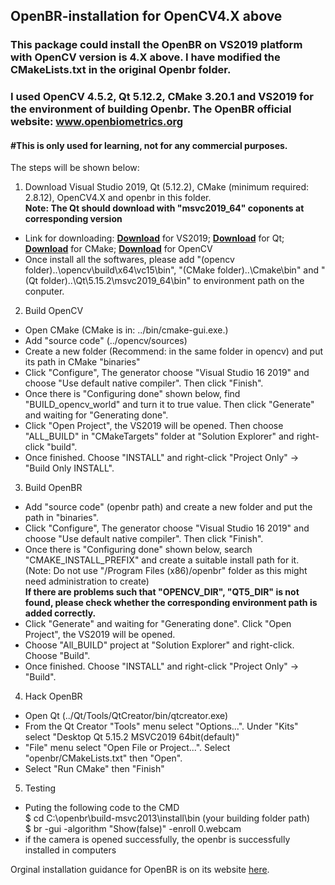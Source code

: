 ## OpenBR-installation for OpenCV4.X above
### This package could install the OpenBR on VS2019 platform with OpenCV version is 4.X above. I have modified the CMakeLists.txt in the original Openbr folder.
### I used OpenCV 4.5.2, Qt 5.12.2, CMake 3.20.1 and VS2019 for the environment of building Openbr. The OpenBR official website: www.openbiometrics.org
#### #This is only used for learning, not for any commercial purposes.
The steps will be shown below:
1. Download Visual Studio 2019, Qt (5.12.2), CMake (minimum required: 2.8.12), OpenCV4.X and openbr in this folder.  
  **Note: The Qt should download with "msvc2019_64" coponents at corresponding version**  
  * Link for downloading: **[Download](https://visualstudio.microsoft.com/zh-hans/vs/)** for VS2019; **[Download](https://www.qt.io/download)** for Qt; **[Download](https://cmake.org/download/)** for CMake; **[Download](https://opencv.org/releases/)** for OpenCV  
  * Once install all the softwares, please add "(opencv folder)..\opencv\build\x64\vc15\bin", "(CMake folder)..\Cmake\bin" and "(Qt folder)..\Qt\5.15.2\msvc2019_64\bin" to environment path on the conputer.
2. Build OpenCV  
  * Open CMake (CMake is in: ../bin/cmake-gui.exe.)  
  * Add "source code" (../opencv/sources)  
  * Create a new folder (Recommend: in the same folder in opencv) and put its path in CMake "binaries"  
  * Click "Configure", The generator choose "Visual Studio 16 2019" and choose "Use default native compiler". Then click "Finish".  
  * Once there is "Configuring done" shown below, find "BUILD_opencv_world" and turn it to true value. Then click "Generate" and waiting for "Generating done".  
  * Click "Open Project", the VS2019 will be opened. Then choose "ALL_BUILD" in "CMakeTargets" folder at "Solution Explorer" and right-click "build".  
  * Once finished. Choose "INSTALL" and right-click "Project Only" -> "Build Only INSTALL".  
3. Build OpenBR  
  * Add "source code" (openbr path) and create a new folder and put the path in "binaries".  
  * Click "Configure", The generator choose "Visual Studio 16 2019" and choose "Use default native compiler". Then click "Finish".  
  * Once there is "Configuring done" shown below, search "CMAKE_INSTALL_PREFIX" and create a suitable install path for it. (Note: Do not use "/Program Files (x86)/openbr" folder as this might need administration to create)  
  **If there are problems such that "OPENCV_DIR", "QT5_DIR" is not found, please check whether the corresponding environment path is added correctly.**  
  * Click "Generate" and waiting for "Generating done". Click "Open Project", the VS2019 will be opened.   
  * Choose "All_BUILD" project at "Solution Explorer" and right-click. Choose "Build".  
  * Once finished. Choose "INSTALL" and right-click "Project Only" -> "Build".  
4. Hack OpenBR
  * Open Qt (../Qt/Tools/QtCreator/bin/qtcreator.exe)  
  * From the Qt Creator "Tools" menu select "Options...". Under "Kits" select "Desktop Qt 5.15.2 MSVC2019 64bit(default)"  
  * "File" menu select "Open File or Project...". Select "openbr/CMakeLists.txt" then "Open".  
  * Select "Run CMake" then "Finish"
5. Testing
  * Puting the following code to the CMD  
    $ cd C:\openbr\build-msvc2013\install\bin (your building folder path)  
    $ br -gui -algorithm "Show(false)" -enroll 0.webcam  
  * if the camera is opened successfully, the openbr is successfully installed in computers  

Orginal installation guidance for OpenBR is on its website [here](http://openbiometrics.org/docs/install/).
